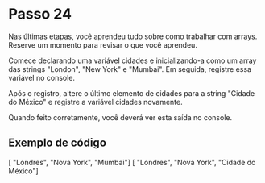 # Passo 24

Nas últimas etapas, você aprendeu tudo sobre como trabalhar com arrays. Reserve um momento para revisar o que você aprendeu.

Comece declarando uma variável cidades e inicializando-a como um array das strings "London", "New York" e "Mumbai". Em seguida, registre essa variável no console.

Após o registro, altere o último elemento de cidades para a string "Cidade do México" e registre a variável cidades novamente.

Quando feito corretamente, você deverá ver esta saída no console.

## Exemplo de código

[ "Londres", "Nova York", "Mumbai"]
[ "Londres", "Nova York", "Cidade do México"]